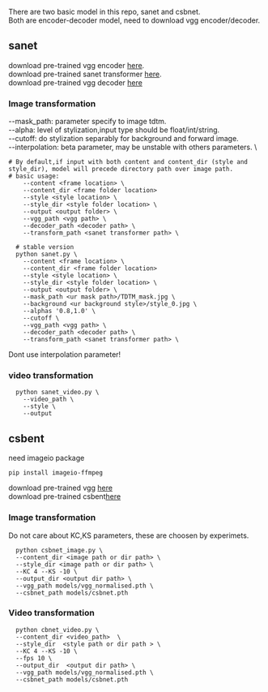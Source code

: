 There are two basic model in this repo, sanet and csbnet. \
Both are encoder-decoder model, need to download vgg encoder/decoder. 

## sanet
download pre-trained vgg encoder [here](https://drive.google.com/file/d/1nReMU44xMcqUxmUoiq6HLV3Kd9pTMYyU/view?usp=share_link). \
download pre-trained sanet transformer [here](https://drive.google.com/file/d/18fQH2BY63RKUVAFlYYTQeH50JDtlHYku/view?usp=share_link). \
download pre-trained vgg decoder [here](https://drive.google.com/file/d/18jPL5MgDkUMciZRTidkWGLZdDGGq1Pf_/view?usp=share_link)
### Image transformation


--mask_path: parameter specify to image tdtm. \
--alpha: level of stylization,input type should  be float/int/string. \
--cutoff: do stylization separably for background and forward image. \
--interpolation: beta parameter, may be unstable with others parameters. \


```
# By default,if input with both content and content_dir (style and style_dir), model will precede directory path over image path.
# basic usage:
    --content <frame location> \
    --content_dir <frame folder location>
    --style <style location> \
    --style_dir <style folder location> \
    --output <output folder> \
    --vgg_path <vgg path> \    
    --decoder_path <decoder path> \
    --transform_path <sanet transformer path> \
```

```
  # stable version
  python sanet.py \
    --content <frame location> \
    --content_dir <frame folder location>
    --style <style location> \
    --style_dir <style folder location> \
    --output <output folder> \
    --mask_path <ur mask path>/TDTM_mask.jpg \
    --background <ur background style>/style_0.jpg \
    --alphas '0.8,1.0' \
    --cutoff \
    --vgg_path <vgg path> \    
    --decoder_path <decoder path> \
    --transform_path <sanet transformer path> \
```
Dont use interpolation parameter!
  
### video transformation
```
  python sanet_video.py \
    --video_path \ 
    --style \
    --output
```
  
## csbent
need imageio package
```
pip install imageio-ffmpeg
```
download pre-trained vgg [here](https://drive.google.com/file/d/1DP_P7t4En07cZjho6hnXNuyv5E5yVno-/view?usp=share_link) \
download pre-trained csbent[here](https://drive.google.com/file/d/1-Ac9I5wYJMNJZG7r60e0GnVrAo6sNcrV/view?usp=share_link)

### Image transformation
Do not care about KC,KS parameters, these are choosen by experimets.
```
  python csbnet_image.py \
  --content_dir <image path or dir path> \
  --style_dir <image path or dir path> \
  --KC 4 --KS -10 \
  --output_dir <output dir path> \
  --vgg_path models/vgg_normalised.pth \
  --csbnet_path models/csbnet.pth  
```

### Video transformation
```
  python cbnet_video.py \
  --content_dir <video_path>  \
  --style_dir  <style path or dir path > \
  --KC 4 --KS -10 \
  --fps 10 \
  --output_dir  <output dir path> \
  --vgg_path models/vgg_normalised.pth \
  --csbnet_path models/csbnet.pth 
```
